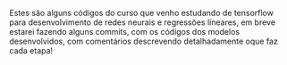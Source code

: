 Estes são alguns códigos do curso que venho estudando de tensorflow para desenvolvimento de redes neurais e regressões lineares, em breve estarei fazendo alguns commits, com os códigos dos modelos desenvolvidos, com comentários descrevendo detalhadamente oque faz cada etapa!

